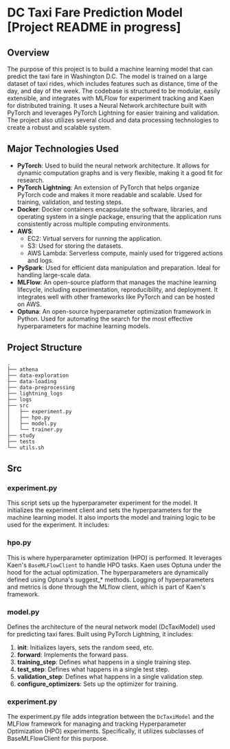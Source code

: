 # DC Taxi Fare Prediction Model [Project README in progress]

## Overview

The purpose of this project is to build a machine learning model that can predict the taxi fare in Washington D.C. The model is trained on a large dataset of taxi rides, which includes features such as distance, time of the day, and day of the week. The codebase is structured to be modular, easily extensible, and integrates with MLFlow for experiment tracking and Kaen for distributed training. It uses a Neural Network architecture built with PyTorch and leverages PyTorch Lightning for easier training and validation. The project also utilizes several cloud and data processing technologies to create a robust and scalable system.

## Major Technologies Used

* **PyTorch**: Used to build the neural network architecture. It allows for dynamic computation graphs and is very flexible, making it a good fit for research.
* **PyTorch Lightning**: An extension of PyTorch that helps organize PyTorch code and makes it more readable and scalable. Used for training, validation, and testing steps.
* **Docker**: Docker containers encapsulate the software, libraries, and operating system in a single package, ensuring that the application runs consistently across multiple computing environments.
* **AWS**:
    *  EC2: Virtual servers for running the application.
    * S3: Used for storing the datasets.
    * AWS Lambda: Serverless compute, mainly used for triggered actions and logs.
* **PySpark**: Used for efficient data manipulation and preparation. Ideal for handling large-scale data.
* **MLFlow**: An open-source platform that manages the machine learning lifecycle, including experimentation, reproducibility, and deployment. It integrates well with other frameworks like PyTorch and can be hosted on AWS. 
* **Optuna**: An open-source hyperparameter optimization framework in Python. Used for automating the search for the most effective hyperparameters for machine learning models.

## Project Structure 

```plaintext
.
├── athena
├── data-exploration
├── data-loading
├── data-preprocessing
├── lightning_logs
├── logs
├── src
│   ├── experiment.py
│   ├── hpo.py
│   ├── model.py
│   └── trainer.py
├── study
├── tests
└── utils.sh
```

## Src
### experiment.py
This script sets up the hyperparameter experiment for the model. It initializes the experiment client and sets the hyperparameters for the machine learning model. It also imports the model and training logic to be used for the experiment. It includes:


### hpo.py
This is where hyperparameter optimization (HPO) is performed. It leverages Kaen's `BaseMLFlowClient` to handle HPO tasks. Kaen uses Optuna under the hood for the actual optimization. The hyperparameters are dynamically defined using Optuna's suggest_* methods. Logging of hyperparameters and metrics is done through the MLflow client, which is part of Kaen's framework.

### model.py
Defines the architecture of the neural network model (DcTaxiModel) used for predicting taxi fares. Built using PyTorch Lightning, it includes:

1. **__init__**: Initializes layers, sets the random seed, etc.
2. **forward**: Implements the forward pass.
3. **training_step**: Defines what happens in a single training step.
4. **test_step**: Defines what happens in a single test step.
5. **validation_step**: Defines what happens in a single validation step.
6. **configure_optimizers**: Sets up the optimizer for training.

### experiment.py
The experiment.py file adds integration between the `DcTaxiModel` and the MLFlow framework for managing and tracking Hyperparameter Optimization (HPO) experiments. Specifically, it utilizes subclasses of BaseMLFlowClient for this purpose.


